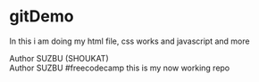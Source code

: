 # gitDemo
In this i am doing my html file, css works and javascript and more

Author SUZBU (SHOUKAT)
<br>
Author SUZBU
#freecodecamp this is my now working repo
